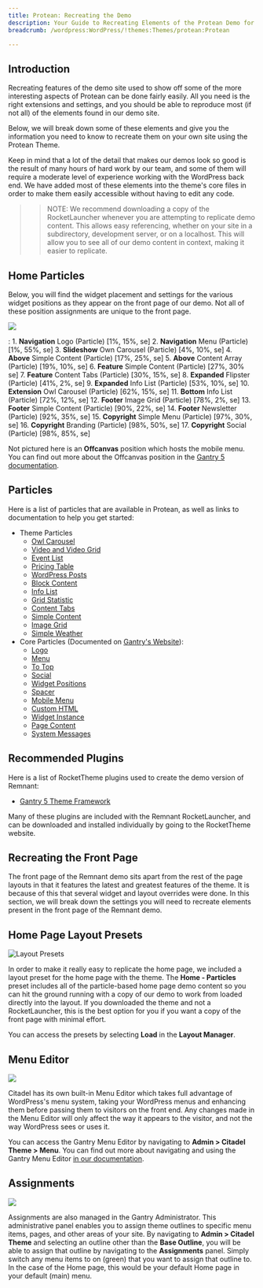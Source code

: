 ```yaml
---
title: Protean: Recreating the Demo
description: Your Guide to Recreating Elements of the Protean Demo for WordPress
breadcrumb: /wordpress:WordPress/!themes:Themes/protean:Protean

---
```


Introduction
-----

Recreating features of the demo site used to show off some of the more interesting aspects of Protean can be done fairly easily. All you need is the right extensions and settings, and you should be able to reproduce most (if not all) of the elements found in our demo site.

Below, we will break down some of these elements and give you the information you need to know to recreate them on your own site using the Protean Theme.

Keep in mind that a lot of the detail that makes our demos look so good is the result of many hours of hard work by our team, and some of them will require a moderate level of experience working with the WordPress back end. We have added most of these elements into the theme's core files in order to make them easily accessible without having to edit any code.

>> NOTE: We recommend downloading a copy of the RocketLauncher whenever you are attempting to replicate demo content. This allows easy referencing, whether on your site in a subdirectory, development server, or on a localhost. This will allow you to see all of our demo content in context, making it easier to replicate.

Home Particles
-----

Below, you will find the widget placement and settings for the various widget positions as they appear on the front page of our demo. Not all of these position assignments are unique to the front page.

![](assets/protean2.jpg)

:   1. **Navigation** Logo (Particle) [1%, 15%, se]
    2. **Navigation** Menu (Particle) [1%, 55%, se]
    3. **Slideshow** Own Carousel (Particle) [4%, 10%, se]
    4. **Above** Simple Content (Particle) [17%, 25%, se]
    5. **Above** Content Array (Particle) [19%, 10%, se]
    6. **Feature** Simple Content (Particle) [27%, 30% se]
    7. **Feature** Content Tabs (Particle) [30%, 15%, se]
    8. **Expanded** Flipster (Particle) [41%, 2%, se]
    9. **Expanded** Info List (Particle) [53%, 10%, se]
    10. **Extension** Owl Carousel (Particle) [62%, 15%, se]
    11. **Bottom** Info List (Particle) [72%, 12%, se]
    12. **Footer** Image Grid (Particle) [78%, 2%, se]
    13. **Footer** Simple Content (Particle) [90%, 22%, se]
    14. **Footer** Newsletter (Particle) [92%, 35%, se]
    15. **Copyright** Simple Menu (Particle) [97%, 30%, se]
    16. **Copyright** Branding (Particle) [98%, 50%, se]
    17. **Copyright** Social (Particle) [98%, 85%, se]

Not pictured here is an **Offcanvas** position which hosts the mobile menu. You can find out more about the Offcanvas position in the [Gantry 5 documentation](http://docs.gantry.org/gantry5/configure/layout-manager#offcanvas-section).

Particles
-----

Here is a list of particles that are available in Protean, as well as links to documentation to help you get started:

* Theme Particles
    * [Owl Carousel](particle_owl.md)
    * [Video and Video Grid](particle_video.md)
    * [Event List](particle_event.md)
    * [Pricing Table](particle_pricing.md)
    * [WordPress Posts](particle_wordpress.md)
    * [Block Content](particle_block.md)
    * [Info List](particle_info.md)
    * [Grid Statistic](particle_grid.md)
    * [Content Tabs](particle_tabs.md)
    * [Simple Content](particle_simple.md)
    * [Image Grid](particle_image.md)
    * [Simple Weather](particle_weather.md)
* Core Particles (Documented on [Gantry's Website](http://gantry.org)):
    * [Logo](http://docs.gantry.org/gantry5/particles/logo)
    * [Menu](http://docs.gantry.org/gantry5/particles/menu-control)
    * [To Top](http://docs.gantry.org/gantry5/particles/to-top)
    * [Social](http://docs.gantry.org/gantry5/particles/social)
    * [Widget Positions](http://docs.gantry.org/gantry5/particles/position)
    * [Spacer](http://docs.gantry.org/gantry5/particles/spacer)
    * [Mobile Menu](http://docs.gantry.org/gantry5/particles/mobile-menu)
    * [Custom HTML](http://docs.gantry.org/gantry5/particles/custom-html)
    * [Widget Instance](http://docs.gantry.org/gantry5/particles/module-instance)
    * [Page Content](http://docs.gantry.org/gantry5/particles/page-content)
    * [System Messages](http://docs.gantry.org/gantry5/particles/system-messages)

Recommended Plugins
-----

Here is a list of RocketTheme plugins used to create the demo version of Remnant:

* [Gantry 5 Theme Framework](http://gantry.org/)

Many of these plugins are included with the Remnant RocketLauncher, and can be downloaded and installed individually by going to the RocketTheme website.

Recreating the Front Page
-----

The front page of the Remnant demo sits apart from the rest of the page layouts in that it features the latest and greatest features of the theme. It is because of this that several widget and layout overrides were done. In this section, we will break down the settings you will need to recreate elements present in the front page of the Remnant demo.

Home Page Layout Presets
-----

![Layout Presets](assets/layout_presets.jpg)

In order to make it really easy to replicate the home page, we included a layout preset for the home page with the theme. The **Home - Particles** preset includes all of the particle-based home page demo content so you can hit the ground running with a copy of our demo to work from loaded directly into the layout. If you downloaded the theme and not a RocketLauncher, this is the best option for you if you want a copy of the front page with minimal effort.

You can access the presets by selecting **Load** in the **Layout Manager**.

Menu Editor
-----

![](assets/menu_1.jpg)

Citadel has its own built-in Menu Editor which takes full advantage of WordPress's menu system, taking your WordPress menus and enhancing them before passing them to visitors on the front end. Any changes made in the Menu Editor will only affect the way it appears to the visitor, and not the way WordPress sees or uses it.

You can access the Gantry Menu Editor by navigating to **Admin > Citadel Theme > Menu**. You can find out more about navigating and using the Gantry Menu Editor [in our documentation](http://docs.gantry.org/gantry5/configure/menu-editor).

Assignments
-----

![](assets/assignments_1.jpg)

Assignments are also managed in the Gantry Administrator. This administrative panel enables you to assign theme outlines to specific menu items, pages, and other areas of your site. By navigating to **Admin > Citadel Theme** and selecting an outline other than the **Base Outline**, you will be able to assign that outline by navigating to the **Assignments** panel. Simply switch any menu items to on (green) that you want to assign that outline to. In the case of the Home page, this would be your default Home page in your default (main) menu.

